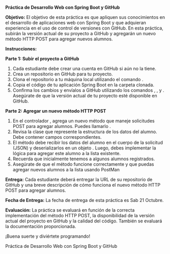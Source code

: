 **Práctica de Desarrollo Web con Spring Boot y GitHub**

**Objetivo:**
El objetivo de esta práctica es que apliquen sus conocimientos en el desarrollo de aplicaciones web con Spring Boot y que adquieran experiencia en el uso de control de versiones con GitHub. En esta práctica, subirán la versión actual de su proyecto a GitHub y agregarán un nuevo método HTTP POST para agregar nuevos alumnos.

**Instrucciones:**

**Parte 1: Subir el proyecto a GitHub**
1. Cada estudiante debe crear una cuenta en GitHub si aún no la tiene.
2. Crea un repositorio en GitHub para tu proyecto.
3. Clona el repositorio a tu máquina local utilizando el comando .
4. Copia el código de tu aplicación Spring Boot en la carpeta clonada.
5. Confirma los cambios y envíalos a GitHub utilizando los comandos , , y . Asegúrate de que la versión actual de tu proyecto esté disponible en GitHub.

**Parte 2: Agregar un nuevo método HTTP POST**
1. En el controlador , agrega un nuevo método que maneje solicitudes POST para agregar alumnos. Puedes llamarlo .
2. Revisa la  clase  que represente la estructura de los datos del alumno. Debe contener campos correspondientes.
3. El método  debe recibir los datos del alumno en el cuerpo de la solicitud (JSON) y deserializarlos en un objeto . Luego, debes implementar la lógica para agregar este alumno a la lista existente.
4. Recuerda que inicialmente tenemos a algunos alumnos registrados.
5. Asegúrate de que el método funcione correctamente y que puedas agregar nuevos alumnos a la lista usando PostMan

**Entrega:**
Cada estudiante deberá entregar la URL de su repositorio de GitHub y una breve descripción de cómo funciona el nuevo método HTTP POST para agregar alumnos.

**Fecha de Entrega:**
La fecha de entrega de esta práctica es Sab 21 Octubre.

**Evaluación:**
La práctica se evaluará en función de la correcta implementación del método HTTP POST, la disponibilidad de la versión actual del proyecto en GitHub y la calidad del código. También se evaluará la documentación proporcionada.

¡Buena suerte y diviértete programando!


Práctica de Desarrollo Web con Spring Boot y GitHub
